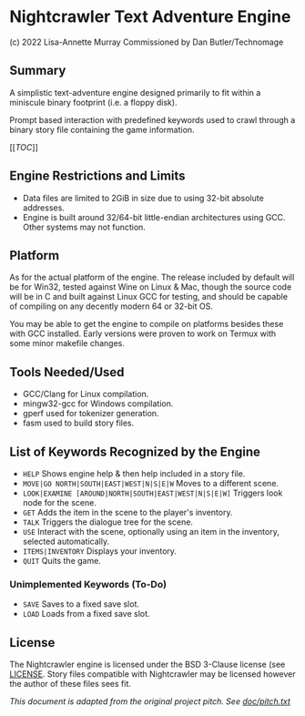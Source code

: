 # Nightcrawler Text Adventure Engine
(c) 2022 Lisa-Annette Murray Commissioned by Dan Butler/Technomage

## Summary
A simplistic text-adventure engine designed primarily to fit within a miniscule 
binary footprint (i.e. a floppy disk).

Prompt based interaction with predefined keywords used to crawl through a 
binary story file containing the game information.

[[_TOC_]]

## Engine Restrictions and Limits
- Data files are limited to 2GiB in size due to using 32-bit absolute addresses.
- Engine is built around 32/64-bit little-endian architectures using GCC. Other 
systems may not function.

## Platform
As for the actual platform of the engine. The release included by default will 
be for Win32, tested against Wine on Linux & Mac, though the source code will 
be in C and built against Linux GCC for testing, and should be capable of 
compiling on any decently modern 64 or 32-bit OS.

You may be able to get the engine to compile on platforms besides these with 
GCC installed. Early versions were proven to work on Termux with some minor 
makefile changes.

## Tools Needed/Used
- GCC/Clang for Linux compilation.
- mingw32-gcc for Windows compilation.
- gperf used for tokenizer generation.
- fasm used to build story files.

## List of Keywords Recognized by the Engine
- `HELP` Shows engine help & then help included in a story file.
- `MOVE|GO NORTH|SOUTH|EAST|WEST|N|S|E|W` Moves to a different scene.
- `LOOK|EXAMINE [AROUND|NORTH|SOUTH|EAST|WEST|N|S|E|W]` Triggers look node for 
the scene.
- `GET` Adds the item in the scene to the player's inventory.
- `TALK` Triggers the dialogue tree for the scene.
- `USE` Interact with the scene, optionally using an item in the inventory, 
selected automatically.
- `ITEMS|INVENTORY` Displays your inventory.
- `QUIT` Quits the game.

### Unimplemented Keywords (To-Do)
- `SAVE` Saves to a fixed save slot.
- `LOAD` Loads from a fixed save slot.

## License
The Nightcrawler engine is licensed under the BSD 3-Clause license (see 
[LICENSE](LICENSE). Story files compatible with Nightcrawler may be licensed however the 
author of these files sees fit.

*This document is adapted from the original project pitch. See [doc/pitch.txt](doc/pitch.txt)*
